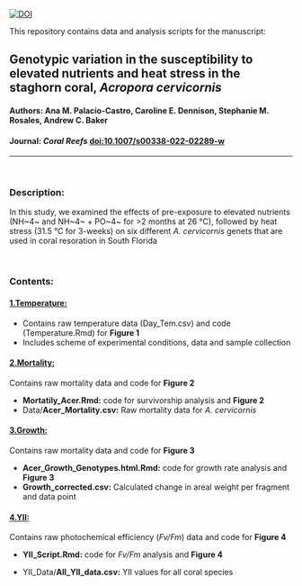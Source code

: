 [![DOI](https://zenodo.org/badge/doi/10.5281/zenodo.5041424.svg)](http://10.5281/zenodo.5041424)

This repository contains data and analysis scripts for the manuscript:

## Genotypic variation in the susceptibility to elevated nutrients and heat stress in the staghorn coral, *Acropora cervicornis*
#### **Authors**: Ana M. Palacio-Castro, Caroline E. Dennison, Stephanie M. Rosales, Andrew C. Baker
#### **Journal**: _Coral Reefs_ [doi:10.1007/s00338-022-02289-w](https://link.springer.com/article/10.1007/s00338-022-02289-w)  

-----

<br>

### Description:

In this study, we examined the effects of pre-exposure to elevated nutrients (NH~4~ and NH~4~ + PO~4~ for >2 months at 26 °C), followed by heat stress (31.5 °C for 3-weeks) on  six different *A. cervicornis* genets that are used in coral resoration in South Florida

</br>

### Contents:

#### [1.Temperature:](https://rpubs.com/anampc20/Fig_1)

* Contains raw temperature data (Day_Tem.csv) and code (Temperature.Rmd) for **Figure 1**
* Includes scheme of experimental conditions, data and sample collection

#### [2.Mortality:](https://rpubs.com/anampc20/Fig_2)

Contains raw mortality data and code for **Figure 2**

* **Mortatily_Acer.Rmd:** code for survivorship analysis and **Figure 2**
* Data/**Acer_Mortality.csv:** Raw mortality data for *A. cervicornis*

#### [3.Growth:](https://rpubs.com/anampc20/MS_2022_CR_Fig_3)

Contains raw mortality data and code for **Figure 3**

* **Acer_Growth_Genotypes.html.Rmd:** code for growth rate analysis and **Figure 3**
* **Growth_corrected.csv:** Calculated change in areal weight per fragment and data point

#### [4.YII:](https://rpubs.com/anampc20/MS_2022_CR_Fig_4)

Contains raw photochemical efficiency (*Fv/Fm*) data and code for **Figure 4**

* **YII_Script.Rmd:** code for *Fv/Fm* analysis and **Figure 4**

* YII_Data/**All_YII_data.csv:** YII values for all coral species



